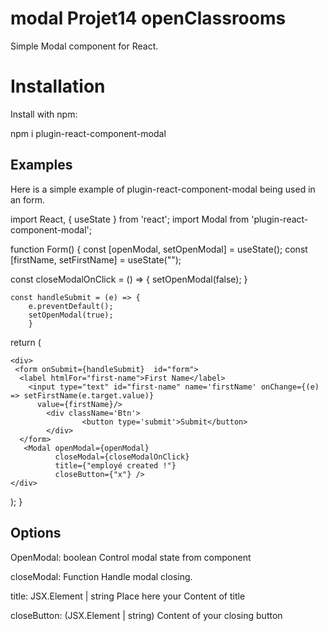 # modal Projet14 openClassrooms

Simple Modal component for React.

# Installation

Install with npm: 

npm i plugin-react-component-modal


## Examples

Here is a simple example of plugin-react-component-modal being used in an form.

import React, { useState } from 'react';
import Modal from 'plugin-react-component-modal';

function Form() {
 const [openModal, setOpenModal] = useState();
  const [firstName, setFirstName] = useState("");

 const closeModalOnClick = () => {
        setOpenModal(false);
    }
    
    const handleSubmit = (e) => {
        e.preventDefault();
        setOpenModal(true);
        }

  return (

    <div>
     <form onSubmit={handleSubmit}  id="form">
      <label htmlFor="first-name">First Name</label>
        <input type="text" id="first-name" name='firstName' onChange={(e) => setFirstName(e.target.value)}
          value={firstName}/>
            <div className='Btn'>
                    <button type='submit'>Submit</button>
            </div>
      </form>
       <Modal openModal={openModal}
              closeModal={closeModalOnClick}
              title={"employé created !"}
              closeButton={"x"} />
    </div>

  );
}

## Options
OpenModal: boolean
Control modal state from component

closeModal: Function
Handle modal closing.

title: JSX.Element | string
Place here your Content of title

closeButton: (JSX.Element | string)
Content of your closing button
